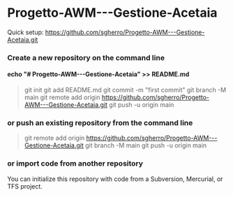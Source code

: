 # Progetto-AWM---Gestione-Acetaia

Quick setup:
https://github.com/sgherro/Progetto-AWM---Gestione-Acetaia.git

### Create a new repository on the command line
#### echo "# Progetto-AWM---Gestione-Acetaia" >> README.md
> git init
> git add README.md
> git commit -m "first commit"
> git branch -M main
> git remote add origin https://github.com/sgherro/Progetto-AWM---Gestione-Acetaia.git
> git push -u origin main
                
### or push an existing repository from the command line
> git remote add origin https://github.com/sgherro/Progetto-AWM---Gestione-Acetaia.git
> git branch -M main
> git push -u origin main


### or import code from another repository
You can initialize this repository with code from a Subversion, Mercurial, or TFS project.
